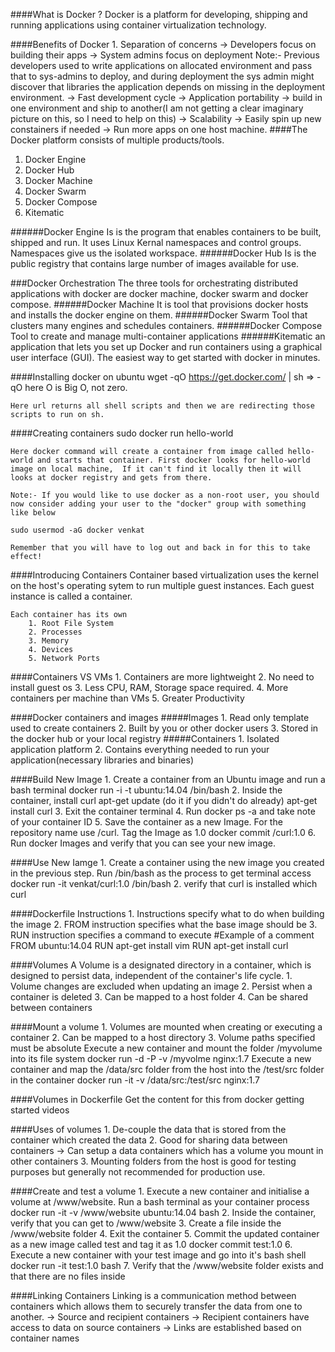 ####What is Docker ?
 	Docker is a platform for developing, shipping and running applications using container virtualization technology.

####Benefits of Docker
	1. Separation of concerns
		-> Developers focus on building their apps
		-> System admins focus on deployment
	Note:- Previous developers used to write applications on allocated environment and pass that to sys-admins to deploy, and during deployment the sys admin might discover that libraries the application depends on missing in the deployment environment.
		-> Fast development cycle
		-> Application portability
			-> build in one environment and ship to another(I am not getting a clear imaginary picture on this, so I need to help on this)
		-> Scalability
			-> Easily spin up new constainers if needed
		-> Run more apps on one host machine.
####The Docker platform consists of multiple products/tools.
1. Docker Engine
2. Docker Hub
3. Docker Machine
4. Docker Swarm
5. Docker Compose
6. Kitematic

######Docker Engine
	Is is the program that enables containers to be built, shipped and run. It uses Linux Kernal namespaces and control groups. Namespaces give us the isolated workspace.
######Docker Hub
	Is is the public registry that contains large number of images available for use.
	
###Docker Orchestration
	The three tools for orchestrating distributed applications with docker are  docker machine, docker swarm and docker compose.
######Docker Machine
	It is tool that provisions docker hosts and installs the docker engine on them.
######Docker Swarm
	Tool that clusters many engines and schedules containers.
######Docker Compose
	Tool to create and manage multi-container applications
######Kitematic
	an application that lets you set up Docker and run containers using a graphical user interface (GUI).
	The easiest way to get started with docker in minutes.

####Installing docker on ubuntu
	wget -qO https://get.docker.com/ | sh   => -qO  here O is Big O,  not zero.
	
	Here url returns all shell scripts and then we are redirecting those scripts to run on sh.
	
####Creating containers
	sudo docker run hello-world
	
	Here docker command will create a container from image called hello-world and starts that container. First docker looks for hello-world image on local machine,  If it can't find it locally then it will looks at docker registry and gets from there.
	
	Note:- If you would like to use docker as a non-root user, you should now consider adding your user to the "docker" group with something like below
	
	sudo usermod -aG docker venkat
	
	Remember that you will have to log out and back in for this to take effect!
	
####Introducing Containers
	Container based virtualization uses the kernel on the host's operating sytem to run multiple guest instances.
	Each guest instance is called a container.
	
	Each container has its own
		1. Root File System
		2. Processes
		3. Memory
		4. Devices
		5. Network Ports

####Containers VS VMs
	1. Containers are more lightweight
	2. No need to install guest os
	3. Less CPU, RAM, Storage space required.
	4. More containers per machine than VMs
	5. Greater Productivity

####Docker containers and images
#####Images
	1. Read only template used to create containers
	2. Built by you or other docker users
	3. Stored in the docker hub or your local registry
#####Containers
	1. Isolated application platform
	2. Contains everything needed to run your application(necessary libraries and binaries)

####Build New Image
	1. Create a container from an Ubuntu image and run a bash terminal
		docker run -i -t ubuntu:14.04 /bin/bash
	2. Inside the container, install curl
		apt-get update (do it if you didn't do already)
		apt-get install curl
	3. Exit the container terminal
	4. Run docker ps -a and take note of your container ID
	5. Save the container as a new Image. For the repository name use <your name>/curl. Tag the Image as 1.0
		docker commit <container ID> <your name>/curl:1.0
	6. Run docker Images and verify that you can see your new image.

####Use New Iamge
	1. Create a container using the new image you created in the previous step. Run /bin/bash as the process to get terminal access
		docker run -it venkat/curl:1.0 /bin/bash
	2. verify that curl is installed
		which curl

####Dockerfile Instructions
	1. Instructions specify what to do when building the image
	2. FROM instruction specifies what the base image should be
	3. RUN instruction specifies a command to execute
		#Example of a comment
		FROM ubuntu:14.04
		RUN apt-get install vim
		RUN apt-get install curl

####Volumes
	A Volume is a designated directory in a container, which is designed to persist data, independent of the container's life cycle.
		1. Volume changes are excluded when updating an image
		2. Persist when a container is deleted
		3. Can be mapped to a host folder
		4. Can be shared between containers

####Mount a volume
	1. Volumes are mounted when creating or executing a container 
	2. Can be mapped to a host directory
	3. Volume paths specified must be absolute
		Execute a new container and mount the folder /myvolume into its file system
			docker run -d -P -v /myvolme nginx:1.7
		Execute a new container and map the /data/src folder from the host into the /test/src folder in the container
			docker run -it -v /data/src:/test/src nginx:1.7

####Volumes in Dockerfile
	Get the content for this from docker getting started videos

####Uses of volumes 
	1. De-couple the data that is stored from the container which created the data
	2. Good for sharing data between containers
		-> Can setup a data containers which has a volume you mount in other containers
	3. Mounting folders from the host is good for testing purposes but generally not recommended for production use.

####Create and test a volume
	1. Execute a new container and initialise a volume at /www/website. Run a bash terminal as your container process
		docker run -it -v /www/website ubuntu:14.04 bash
	2. Inside the container, verify that you can get to /www/website
	3. Create a file inside the /www/website folder
	4. Exit the container
	5. Commit the updated container as a new image called test and tag it as 1.0
		docker commit <container ID> test:1.0
	6. Execute a new container with your test image and go into it's bash shell
		docker run -it test:1.0 bash
	7. Verify that the /www/website folder exists and that there are no files inside
	
####Linking Containers
	Linking is a communication method between containers which allows them to securely transfer the data from one to another.
		-> Source and recipient containers
		-> Recipient containers have access to data on source containers
		-> Links are established based on container names
